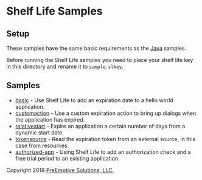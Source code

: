 # Shelf Life Samples

## Setup

These samples have the same basic requirements as the [Java](../java/README.md) samples.

Before running the Shelf Life samples you need to place your shelf life key in this directory and rename it to `sample.slkey`.

## Samples

* [basic](basic) - Use Shelf Life to add an expiration date to a hello world application.
* [customaction](customaction) - Use a custom expiration action to bring up dialogs when the application has expired.
* [relativestart](relativestart) - Expire an application a certain number of days from a dynamic start date.
* [tokensource](tokensource) - Read the expiration token from an external source, in this case from resources.
* [authorized-app](authorized-app) - Using Shelf Life to add an authorization check and a free trial period to an existing application.

Copyright 2018 [PreEmptive Solutions, LLC.](https://www.preemptive.com)